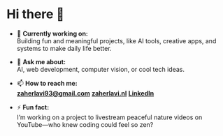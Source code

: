 # Hi there 👋

- 🔭 **Currently working on:**  
  Building fun and meaningful projects, like AI tools, creative apps, and systems to make daily life better.

- 💬 **Ask me about:**  
  AI, web development, computer vision, or cool tech ideas.

- 📫 **How to reach me:**  
  **zaherlavi93@gmail.com**
  **[zaherlavi.nl](zaherlavi.nl)**
  **[LinkedIn](https://www.linkedin.com/in/zaher-lavi-a85a70172/)**

- ⚡ **Fun fact:**  
  I’m working on a project to livestream peaceful nature videos on YouTube—who knew coding could feel so zen?
